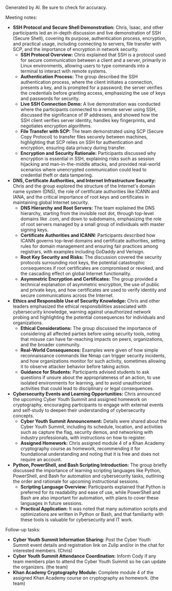 Generated by AI. Be sure to check for accuracy.

Meeting notes:

* **SSH Protocol and Secure Shell Demonstration:** Chris, Isaac, and other participants led an in-depth discussion and live demonstration of SSH (Secure Shell), covering its purpose, authentication process, encryption, and practical usage, including connecting to servers, file transfer with SCP, and the importance of encryption in network security.
  * **SSH Protocol Overview:** Chris explained that SSH is a protocol used for secure communication between a client and a server, primarily in Linux environments, allowing users to type commands into a terminal to interact with remote systems.
  * **Authentication Process:** The group described the SSH authentication process, where the client initiates a connection, presents a key, and is prompted for a password; the server verifies the credentials before granting access, emphasizing the use of keys and passwords for security.
  * **Live SSH Connection Demo:** A live demonstration was conducted where the participants connected to a remote server using SSH, discussed the significance of IP addresses, and showed how the SSH client verifies server identity, handles key fingerprints, and negotiates encryption algorithms.
  * **File Transfer with SCP:** The team demonstrated using SCP (Secure Copy Protocol) to transfer files securely between machines, highlighting that SCP relies on SSH for authentication and encryption, ensuring data privacy during transfer.
  * **Encryption and Security Rationale:** Participants discussed why encryption is essential in SSH, explaining risks such as session hijacking and man-in-the-middle attacks, and provided real-world scenarios where unencrypted communication could lead to credential theft or data tampering.
* **DNS, Certificate Authorities, and Internet Infrastructure Security:** Chris and the group explored the structure of the Internet's domain name system (DNS), the role of certificate authorities like ICANN and IANA, and the critical importance of root keys and certificates in maintaining global Internet security.
  * **DNS Hierarchy and Root Servers:** The team explained the DNS hierarchy, starting from the invisible root dot, through top-level domains like .com, and down to subdomains, emphasizing the role of root servers managed by a small group of individuals with master signing keys.
  * **Certificate Authorities and ICANN:** Participants described how ICANN governs top-level domains and certificate authorities, setting rules for domain management and ensuring fair practices among registrars, with examples including GoDaddy and Verisign.
  * **Root Key Security and Risks:** The discussion covered the security protocols surrounding root keys, the potential catastrophic consequences if root certificates are compromised or revoked, and the cascading effect on global Internet functionality.
  * **Asymmetric Encryption and Certificates:** The group provided a technical explanation of asymmetric encryption, the use of public and private keys, and how certificates are used to verify identity and secure communications across the Internet.
* **Ethics and Responsible Use of Security Knowledge:** Chris and other leaders emphasized the ethical responsibilities associated with cybersecurity knowledge, warning against unauthorized network probing and highlighting the potential consequences for individuals and organizations.
  * **Ethical Considerations:** The group discussed the importance of considering all affected parties before using security tools, noting that misuse can have far-reaching impacts on peers, organizations, and the broader community.
  * **Real-World Consequences:** Examples were given of how simple reconnaissance commands like Nmap can trigger security incidents, and how organizations monitor for such activity, sometimes allowing it to observe attacker behavior before taking action.
  * **Guidance for Students:** Participants advised students to ask questions if unsure about the appropriateness of an action, to use isolated environments for learning, and to avoid unauthorized activities that could lead to disciplinary or legal consequences.
* **Cybersecurity Events and Learning Opportunities:** Chris announced the upcoming Cyber Youth Summit and assigned homework on cryptography, encouraging participants to engage with external events and self-study to deepen their understanding of cybersecurity concepts.
  * **Cyber Youth Summit Announcement:** Details were shared about the Cyber Youth Summit, including its schedule, location, and activities such as capture the flag, security demos, and networking with industry professionals, with instructions on how to register.
  * **Assigned Homework:** Chris assigned module 4 of a Khan Academy cryptography course as homework, recommending it for foundational understanding and noting that it is free and does not require an account.
* **Python, PowerShell, and Bash Scripting Introduction:** The group briefly discussed the importance of learning scripting languages like Python, PowerShell, and Bash for automation and cybersecurity tasks, outlining the order and rationale for upcoming instructional sessions.
  * **Scripting Language Overview:** Participants explained that Python is preferred for its readability and ease of use, while PowerShell and Bash are also important for automation, with plans to cover these languages in future sessions.
  * **Practical Application:** It was noted that many automation scripts and optimizations are written in Python or Bash, and that familiarity with these tools is valuable for cybersecurity and IT work.

Follow-up tasks:

* **Cyber Youth Summit Information Sharing:** Post the Cyber Youth Summit event details and registration link on Zulip and/or in the chat for interested members. (Chris)
* **Cyber Youth Summit Attendance Coordination:** Inform Cody if any team members plan to attend the Cyber Youth Summit so he can update the organizers. (the team)
* **Khan Academy Cryptography Module:** Complete module 4 of the assigned Khan Academy course on cryptography as homework. (the team)
